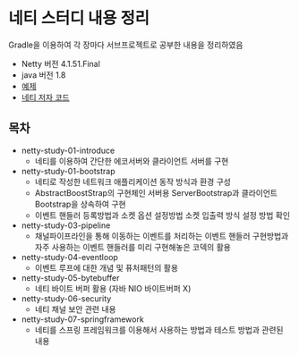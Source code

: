 # 네티 스터디 내용 정리

Gradle을 이용하여 각 장마다 서브프로젝트로 공부한 내용을 정리하였음
* Netty 버전 4.1.51.Final  
* java 버전 1.8
* [예제](https://github.com/netty/netty/tree/4.1/example/src/main/java/io/netty/example) 
* [네티 저자 코드](https://github.com/krisjey/netty.book.kor) 

## 목차

* netty-study-01-introduce
  - 네티를 이용하여 간단한 에코서버와 클라이언트 서버를 구현 
* netty-study-01-bootstrap
  - 네티로 작성한 네트워크 애플리케이션 동작 방식과 환경 구성
  - AbstractBoostStrap의 구현체인 서버용 ServerBootstrap과 클라이언트 Bootstrap을 상속하여 구현
  - 이벤트 핸들러 등록방법과 소켓 옵션 설정방법 소켓 입출력 방식 설정 방법 확인
* netty-study-03-pipeline
  - 채널파이프라인을 통해 이동하는 이벤트를 처리하는 이벤트 핸들러 구현방법과 자주 사용하는 이벤트 핸들러를 미리 구현해놓은 코덱의 활용
* netty-study-04-eventloop
  - 이벤트 루프에 대한 개념 및 퓨처패턴의 활용
* netty-study-05-bytebuffer
  - 네티 바이트 버퍼 활용 (자바 NIO 바이트버퍼 X) 
* netty-study-06-security
  - 네티 채널 보안 관련 내용 
* netty-study-07-springframework
  - 네티를 스프링 프레임워크를 이용해서 사용하는 방법과 테스트 방법과 관련된 내용 
